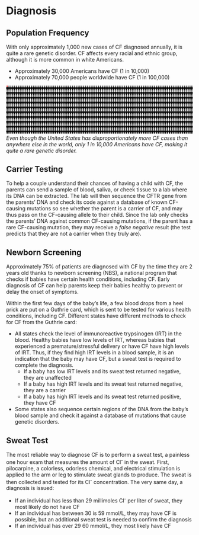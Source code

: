 # Diagnosis

## Population Frequency

With only approximately 1,000 new cases of CF diagnosed annually, it is quite a rare genetic disorder. CF affects every racial and ethnic group, although it is more common in white Americans. 
*   Approximately 30,000 Americans have CF (1 in 10,000)
*   Approximately 70,000 people worldwide have CF (1 in 100,000)

![Population Frequency Infographic](img/frequency.png)
_Even though the United States has disproportionately more CF cases than anywhere else in the world, only 1 in 10,000 Americans have CF, making it quite a rare genetic disorder._

## Carrier Testing

To help a couple understand their chances of having a child with CF, the parents can send a sample of blood, saliva, or cheek tissue to a lab where its DNA can be extracted. The lab will then sequence the CFTR gene from the parents’ DNA and check its code against a database of known CF-causing mutations so see whether the parent is a carrier of CF, and may thus pass on the CF-causing allele to their child. Since the lab only checks the parents’ DNA against common CF-causing mutations, if the parent has a rare CF-causing mutation, they may receive a _false negative_ result (the test predicts that they are not a carrier when they truly are). 

## Newborn Screening

Approximately 75% of patients are diagnosed with CF by the time they are 2 years old thanks to newborn screening (NBS), a national program that checks if babies have certain health conditions, including CF. Early diagnosis of CF can help parents keep their babies healthy to prevent or delay the onset of symptoms. 

Within the first few days of the baby’s life, a few blood drops from a heel prick are put on a Guthrie card, which is sent to be tested for various health conditions, including CF. Different states have different methods to check for CF from the Guthrie card:
- All states check the level of immunoreactive trypsinogen (IRT) in the blood. Healthy babies have low levels of IRT, whereas babies that experienced a premature/stressful delivery or have CF have high levels of IRT. Thus, if they find high IRT levels in a blood sample, it is an indication that the baby may have CF, but a sweat test is required to complete the diagnosis.
  - If a baby has low IRT levels and its sweat test returned negative, they are unaffected
  - If a baby has high IRT levels and its sweat test returned negative, they are a carrier
  - If a baby has high IRT levels and its sweat test returned positive, they have CF
- Some states also sequence certain regions of the DNA from the baby’s blood sample and check it against a database of mutations that cause genetic disorders.

## Sweat Test

The most reliable way to diagnose CF is to perform a sweat test, a painless one hour exam that measures the amount of Cl<sup>-</sup> in the sweat. First, pilocarpine, a colorless, odorless chemical, and electrical stimulation is applied to the arm or leg to stimulate sweat glands to produce. The sweat is then collected and tested for its Cl<sup>-</sup> concentration. The very same day, a diagnosis is issued:
-   If an individual has less than 29 millimoles Cl<sup>-</sup> per liter of sweat, they most likely do not have CF
-   If an individual has between 30 is 59 mmol/L, they may have CF is possible, but an additional sweat test is needed to confirm the diagnosis
-   If an individual has over 29 60 mmol/L, they most likely have CF
